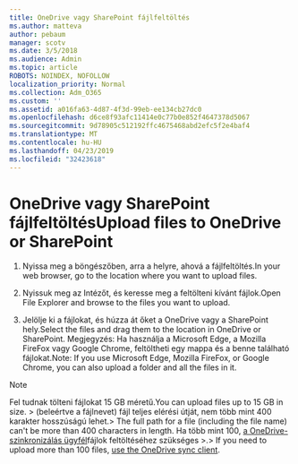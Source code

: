 ```yaml
---
title: OneDrive vagy SharePoint fájlfeltöltés
ms.author: matteva
author: pebaum
manager: scotv
ms.date: 3/5/2018
ms.audience: Admin
ms.topic: article
ROBOTS: NOINDEX, NOFOLLOW
localization_priority: Normal
ms.collection: Adm_O365
ms.custom: ''
ms.assetid: a016fa63-4d87-4f3d-99eb-ee134cb27dc0
ms.openlocfilehash: d6ce8f93afc11414e0c77b0e852f4647378d5067
ms.sourcegitcommit: 9d78905c512192ffc4675468abd2efc5f2e4baf4
ms.translationtype: MT
ms.contentlocale: hu-HU
ms.lasthandoff: 04/23/2019
ms.locfileid: "32423618"
---
```

# <a name="upload-files-to-onedrive-or-sharepoint"></a><span data-ttu-id="761df-102">OneDrive vagy SharePoint fájlfeltöltés</span><span class="sxs-lookup"><span data-stu-id="761df-102">Upload files to OneDrive or SharePoint</span></span>

1. <span data-ttu-id="761df-103">Nyissa meg a böngészőben, arra a helyre, ahová a fájlfeltöltés.</span><span class="sxs-lookup"><span data-stu-id="761df-103">In your web browser, go to the location where you want to upload files.</span></span>
    
2. <span data-ttu-id="761df-104">Nyissuk meg az Intézőt, és keresse meg a feltölteni kívánt fájlok.</span><span class="sxs-lookup"><span data-stu-id="761df-104">Open File Explorer and browse to the files you want to upload.</span></span>
    
3. <span data-ttu-id="761df-105">Jelölje ki a fájlokat, és húzza át őket a OneDrive vagy a SharePoint hely.</span><span class="sxs-lookup"><span data-stu-id="761df-105">Select the files and drag them to the location in OneDrive or SharePoint.</span></span> <span data-ttu-id="761df-106">Megjegyzés: Ha használja a Microsoft Edge, a Mozilla FireFox vagy Google Chrome, feltöltheti egy mappa és a benne található fájlokat.</span><span class="sxs-lookup"><span data-stu-id="761df-106">Note: If you use Microsoft Edge, Mozilla FireFox, or Google Chrome, you can also upload a folder and all the files in it.</span></span>
    
> [!NOTE]
>  <span data-ttu-id="761df-107">Fel tudnak tölteni fájlokat 15 GB méretű.</span><span class="sxs-lookup"><span data-stu-id="761df-107">You can upload files up to 15 GB in size.</span></span> <span data-ttu-id="761df-108">> (beleértve a fájlnevet) fájl teljes elérési útját, nem több mint 400 karakter hosszúságú lehet.</span><span class="sxs-lookup"><span data-stu-id="761df-108">>  The full path for a file (including the file name) can't be more than 400 characters in length.</span></span> <span data-ttu-id="761df-109">Ha több mint 100, [a OneDrive-szinkronizálás ügyfél](https://go.microsoft.com/fwlink/?linkid=866427)fájlok feltöltéséhez szükséges >.</span><span class="sxs-lookup"><span data-stu-id="761df-109">>  If you need to upload more than 100 files, [use the OneDrive sync client](https://go.microsoft.com/fwlink/?linkid=866427).</span></span> 
  

